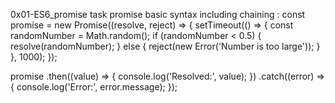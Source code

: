 0x01-ES6_promise task
promise basic syntax including chaining :
const promise = new Promise((resolve, reject) => {
  setTimeout(() => {
    const randomNumber = Math.random();
    if (randomNumber < 0.5) {
      resolve(randomNumber);
    } else {
      reject(new Error('Number is too large'));
    }
  }, 1000);
});

promise
  .then((value) => {
    console.log('Resolved:', value);
  })
  .catch((error) => {
    console.log('Error:', error.message);
  });

